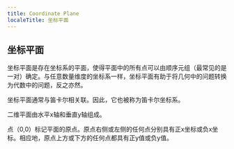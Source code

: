 ```yaml
---
title: Coordinate Plane
localeTitle: 坐标平面
---
```

## 坐标平面

坐标平面是存在坐标系的平面，使得平面中的所有点可以由顺序元组（最常见的是一对）确定。与任意数量维度的坐标系一样，坐标平面有助于将几何中的问题转换为代数中的问题，反之亦然。

坐标平面通常与笛卡尔相关联。因此，它也被称为笛卡尔坐标系。

二维平面由水平x轴和垂直y轴组成。

点（0,0）标记平面的原点。原点右侧或左侧的任何点分别具有正x坐标或负x坐标。相应地，原点上方或下方的任何点都具有正y值或负y值。